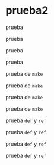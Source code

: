 # prueba2

prueba

prueba

prueba

prueba

prueba de `make`

prueba de `make`

prueba de `make`

prueba de `make`

prueba `def` y `ref`

prueba `def` y `ref`

prueba `def` y `ref`

prueba `def` y `ref`
